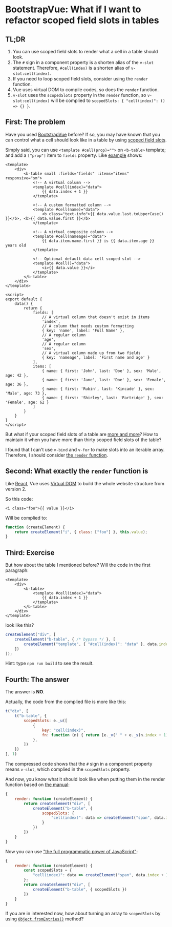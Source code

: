 # BootstrapVue: What if I want to refactor scoped field slots in tables

## TL;DR

1. You can use scoped field slots to render what a cell in a table should look.
2. The `#` sign in a component property is a shorten alias of the `v-slot` statement. Therefore, `#cell(index)` is a shorten alias of `v-slot:cell(index)`.
3. If you need to loop scoped field slots, consider using the `render` function.
4. Vue uses virtual DOM to compile codes, so does the `render` function.
5. `v-slot` uses the `scopedSlots` property in the `render` function, so `v-slot:cell(index)` will be complied to `scopedSlots: { "cell(index)": () => {} }`.

## First: The problem

Have you used [BootstrapVue](https://bootstrap-vue.org) before? If so, you may have known that you can control what a cell should look like in a table by using [scoped field slots](https://bootstrap-vue.org/docs/components/table#scoped-field-slots).

Simply said, you can use `<template #cell(prop)="">` on `<b-table>` template; and add a `["prop"]` item to `fields` property. Like [example](https://bootstrap-vue.org/docs/components/table#scoped-field-slots) shows:

```vue
<template>
    <div>
        <b-table small :fields="fields" :items="items" responsive="sm">
            <!-- A virtual column -->
            <template #cell(index)="data">
                {{ data.index + 1 }}
            </template>

            <!-- A custom formatted column -->
            <template #cell(name)="data">
                <b class="text-info">{{ data.value.last.toUpperCase() }}</b>, <b>{{ data.value.first }}</b>
            </template>

            <!-- A virtual composite column -->
            <template #cell(nameage)="data">
                {{ data.item.name.first }} is {{ data.item.age }} years old
            </template>

            <!-- Optional default data cell scoped slot -->
            <template #cell()="data">
                <i>{{ data.value }}</i>
            </template>
        </b-table>
    </div>
</template>

<script>
export default {
    data() {
        return {
            fields: [
                // A virtual column that doesn't exist in items
                'index',
                // A column that needs custom formatting
                { key: 'name', label: 'Full Name' },
                // A regular column
                'age',
                // A regular column
                'sex',
                // A virtual column made up from two fields
                { key: 'nameage', label: 'First name and age' }
            ],
            items: [
                { name: { first: 'John', last: 'Doe' }, sex: 'Male', age: 42 },
                { name: { first: 'Jane', last: 'Doe' }, sex: 'Female', age: 36 },
                { name: { first: 'Rubin', last: 'Kincade' }, sex: 'Male', age: 73 },
                { name: { first: 'Shirley', last: 'Partridge' }, sex: 'Female', age: 62 }
            ]
        }
    }
}
</script>
```

But what if your scoped field slots of a table are [more and more](https://www.youtube.com/watch?v=mH0_XpSHkZo)? How to maintain it when you have more than thirty scoped field slots of the table?

I found that I can't use `v-bind` and `v-for` to make slots into an iterable array. Therefore, I should consider [the `render` function](https://vuejs.org/v2/guide/render-function.html).

## Second: What exactly the `render` function is

Like [React](https://reactjs.org), Vue uses [Virtual DOM](https://vuejs.org/v2/guide/render-function.html#Nodes-Trees-and-the-Virtual-DOM) to build the whole website structure from version 2.

So this code:

```vue
<i class="foo">{{ value }}</i>
```

Will be complied to:

```js
function (createElement) {
    return createElement("i", { class: ["foo"] }, this.value);
}
```

## Third: Exercise

But how about the table I mentioned before? Will the code in the first paragraph:

```vue
<template>
    <div>
        <b-table>
            <template #cell(index)="data">
                {{ data.index + 1 }}
            </template>
        </b-table>
    </div>
</template>
```

look like this?

```js
createElement("div", [
    createElement("b-table", { /* bypass */ }, [
        createElement("template", { "#cell(index)": "data" }, data.index + 1)
    ])
]);
```

Hint: type `npm run build` to see the result.

## Fourth: The answer

The answer is **NO**.

Actually, the code from the complied file is more like this:

```js
t("div", [
    t("b-table", {
        scopedSlots: e._u([
            {
                key: "cell(index)",
                fn: function (n) { return [e._v(" " + e._s(n.index + 1) + " ")] }
            },
        ])
    })
], 1)
```

The compressed code shows that the `#` sign in a component property means `v-slot`, which complied in the `scopedSlots` property.

And now, you know what it should look like when putting them in the render function based on [the manual](https://vuejs.org/v2/guide/render-function.html#The-Data-Object-In-Depth):

```js
{
    render: function (createElement) {
        return createElement("div", [
            createElement("b-table", {
                scopedSlots: {
                    "cell(index)": data => createElement("span", data.index + 1)
                }
            })
        ])
    }
}
```

Now you can use ["the full programmatic power of JavaScript"](https://vuejs.org/v2/guide/render-function.html):

```js
{
    render: function (createElement) {
        const scopedSlots = {
            "cell(index)": data => createElement("span", data.index + 1)
        };
        return createElement("div", [
            createElement("b-table", { scopedSlots })
        ])
    }
}
```

If you are in interested now, how about turning an array to `scopedSlots` by using [`Object.fromEntries()`](https://developer.mozilla.org/en-US/docs/Web/JavaScript/Reference/Global_Objects/Object/fromEntries) method?
